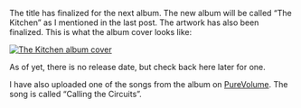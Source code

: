 The title has finalized for the next album. The new album will be called “The Kitchen” as I mentioned in the last post. The artwork has also been finalized. This is what the album cover looks like:

[![The Kitchen album cover](https://i0.wp.com/www.alexseifert.com/news/wp-content/uploads/2008/07/the-kitchen600-300x300.jpg?resize=300%2C300 "The Kitchen")](https://i0.wp.com/www.alexseifert.com/news/wp-content/uploads/2008/07/the-kitchen600.jpg)

As of yet, there is no release date, but check back here later for one.

I have also uploaded one of the songs from the album on [PureVolume](http://www.purevolume.com/alexseifert). The song is called “Calling the Circuits”.